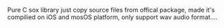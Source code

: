 Pure C sox library just copy source files from offical package, made it's compilied on iOS and mosOS platform, only support wav audio format....
